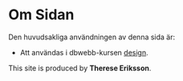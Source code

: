 Om Sidan
==============================================

Den huvudsakliga användningen av denna sida är:

* Att användas i dbwebb-kursen [design](http://dbwebb.se/design).


This site is produced by __Therese Eriksson__.
